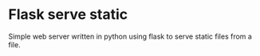# Flask serve static
Simple web server written in python using flask to serve static files from a file.
